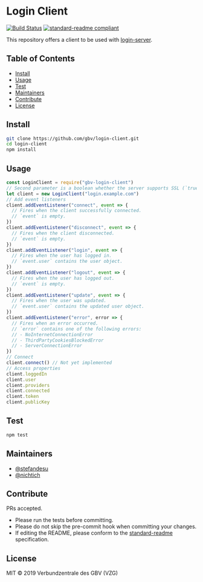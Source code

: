 # Login Client
[![Build Status](https://travis-ci.com/gbv/login-client.svg?branch=master)](https://travis-ci.com/gbv/login-client)
[![standard-readme compliant](https://img.shields.io/badge/readme%20style-standard-brightgreen.svg)](https://github.com/RichardLitt/standard-readme)

This repository offers a client to be used with [login-server](https://github.com/gbv/login-server).

## Table of Contents
- [Install](#install)
- [Usage](#usage)
- [Test](#test)
- [Maintainers](#maintainers)
- [Contribute](#contribute)
- [License](#license)

## Install
```bash
git clone https://github.com/gbv/login-client.git
cd login-client
npm install
```

## Usage
```javascript
const LoginClient = require("gbv-login-client")
// Second parameter is a boolean whether the server supports SSL (`true` by default)
let client = new LoginClient("login.example.com")
// Add event listeners
client.addEventListener("connect", event => {
  // Fires when the client successfully connected.
  // `event` is empty.
})
client.addEventListener("disconnect", event => {
  // Fires when the client disconnected.
  // `event` is empty.
})
client.addEventListener("login", event => {
  // Fires when the user has logged in.
  // `event.user` contains the user object.
})
client.addEventListener("logout", event => {
  // Fires when the user has logged out.
  // `event` is empty.
})
client.addEventListener("update", event => {
  // Fires when the user was updated.
  // `event.user` contains the updated user object.
})
client.addEventListener("error", error => {
  // Fires when an error occurred.
  // `error` contains one of the following errors:
  // - NoInternetConnectionError
  // - ThirdPartyCookiesBlockedError
  // - ServerConnectionError
})
// Connect
client.connect() // Not yet implemented
// Access properties
client.loggedIn
client.user
client.providers
client.connected
client.token
client.publicKey
```

## Test
```bash
npm test
```

## Maintainers
- [@stefandesu](https://github.com/stefandesu)
- [@nichtich](https://github.com/nichtich)

## Contribute
PRs accepted.

- Please run the tests before committing.
- Please do not skip the pre-commit hook when committing your changes.
- If editing the README, please conform to the [standard-readme](https://github.com/RichardLitt/standard-readme) specification.

## License
MIT © 2019 Verbundzentrale des GBV (VZG)
